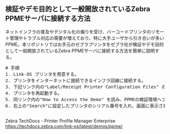 ## 検証やデモ目的として一般開放されているZebra PPMEサーバに接続する方法  
  
ネットインフラの普及やデジタル化の煽りを受け、バーコードプリンタのリモート管理やトラブル対応の需要が増えており、特に大手ユーザから引き合いが多いPPME。本リポジトリではお手元のゼブラプリンタをゼブラ社が検証やデモ目的として一般開放されているZebra PPMEサーバに接続する方法を簡単に説明する。  

<pre>
# 手順
1. Link-OS プリンタを用意する。
2. プリンタをインターネットに接続できるインフラ回線に接続する。
3. 下記リンク内の"Label/Receipt Printer Configuration Files" の設定ファイルを用いて、プリンタに対してPPMEの設定をする。
4. プリンタを再起動する。
5. 同リンク内の"How to Access the Demo" を読み、PPMEの検証環境へブラウザからアクセスする。
6. 右上の"Search"に設定したプリンタのシリアル番号を入れ、画面に表示されるか確認する。

</pre>
  
Zebra TechDocs - Printer Profile Manager Enterprise  
https://techdocs.zebra.com/link-os/latest/demos/ppme/    


